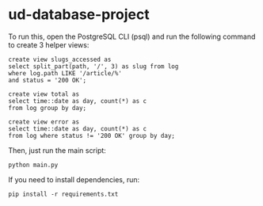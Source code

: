 # ud-database-project

To run this, open the PostgreSQL CLI (psql) and run the following
command to create 3 helper views:

```
create view slugs_accessed as
select split_part(path, '/', 3) as slug from log
where log.path LIKE '/article/%'
and status = '200 OK';

create view total as
select time::date as day, count(*) as c
from log group by day;

create view error as
select time::date as day, count(*) as c
from log where status != '200 OK' group by day;
```

Then, just run the main script:

```
python main.py
```

If you need to install dependencies, run:

```
pip install -r requirements.txt
```